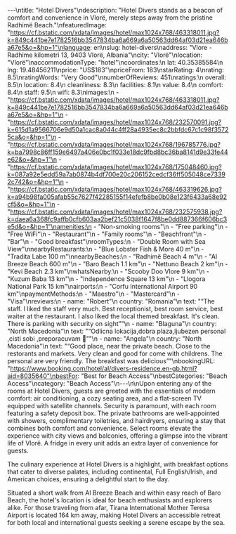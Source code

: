 ---\ntitle: "Hotel Divers"\ndescription: "Hotel Divers stands as a beacon of comfort and convenience in Vlorë, merely steps away from the pristine Radhimë Beach."\nfeaturedImage: "https://cf.bstatic.com/xdata/images/hotel/max1024x768/463318011.jpg?k=849c441be7e1782516bb3547834ba6a669a6a50563dd64af03d21ea646ba67e5&o=&hp=1"\nlanguage: en\nslug: hotel-divers\naddress: "Vlore - Radhime kilometri 13, 9403 Vlorë, Albania"\ncity: "Vlorë"\nlocation: "Vlorë"\naccommodationType: "hotel"\ncoordinates:\n  lat: 40.35385584\n  lng: 19.48456211\nprice: "US$183"\npriceFrom: 183\nstarRating: 4\nrating: 8.5\nratingWords: "Very Good"\nnumberOfReviews: 451\nratings:\n  overall: 8.5\n  location: 8.4\n  cleanliness: 8.3\n  facilities: 8.1\n  value: 8.4\n  comfort: 8.4\n  staff: 9.5\n  wifi: 8.3\nimages:\n  - "https://cf.bstatic.com/xdata/images/hotel/max1024x768/463318011.jpg?k=849c441be7e1782516bb3547834ba6a669a6a50563dd64af03d21ea646ba67e5&o=&hp=1"\n  - "https://cf.bstatic.com/xdata/images/hotel/max1024x768/232570091.jpg?k=615d1a9566706e9d50a1cac8a044c4ff28a4935ec8c2bbfdc67c1c98f35725ca&o=&hp=1"\n  - "https://cf.bstatic.com/xdata/images/hotel/max1024x768/196785776.jpg?k=ba7998c86ff159e6497a406e0bc1f033e18dc9fbd8bc36ba8141d9e33fe44e62&o=&hp=1"\n  - "https://cf.bstatic.com/xdata/images/hotel/max1024x768/175048460.jpg?k=087a92e5edd59a7ab0874b4df700e20c206152cedcf36ff505048ce73392c742&o=&hp=1"\n  - "https://cf.bstatic.com/xdata/images/hotel/max1024x768/463319626.jpg?k=a94b98fa005afab55c7627f42285155f14efefb8be0b08e123f6433a68e92cf5&o=&hp=1"\n  - "https://cf.bstatic.com/xdata/images/hotel/max1024x768/232575938.jpg?k=daea6a368fc9affb0cfb603aa2bef21c5038f1647f8be0dd887366f606bc3e5d&o=&hp=1"\namenities:\n  - "Non-smoking rooms"\n  - "Free parking"\n  - "Free WiFi"\n  - "Restaurant"\n  - "Family rooms"\n  - "Beachfront"\n  - "Bar"\n  - "Good breakfast"\nroomTypes:\n  - "Double Room with Sea View"\nnearbyRestaurants:\n  - "Blue Lobster Fish & More 40 m"\n  - "Tradita Labe 100 m"\nnearbyBeaches:\n  - "Radhimë Beach 4 m"\n  - "Al Breeze Beach 600 m"\n  - "Baro Beach 1.1 km"\n  - "Nettuno Beach 2 km"\n  - "Kevi Beach 2.3 km"\nwhatsNearby:\n  - "Scooby Doo Vlore 9 km"\n  - "Kuzum Baba 13 km"\n  - "Independence Square 13 km"\n  - "Llogora National Park 15 km"\nairports:\n  - "Corfu International Airport 90 km"\npaymentMethods:\n  - "Maestro"\n  - "Mastercard"\n  - "Visa"\nreviews:\n  - name: "Robert"\n    country: "Romania"\n    text: "“The staff. I liked the staff very much. Best receptionist, best room service, best waiter at the restaurant. I also liked the local themed breakfast. It's clean. There is parking with security on sight”"\n  - name: "Blaguna"\n    country: "North Macedonia"\n    text: "“Odlicna lokacija,dobra plaza,ljubezen personal ,cisti sobi ,preporacuvam 🙂”"\n  - name: "Angela"\n    country: "North Macedonia"\n    text: "“Good place, near the private beach. Close to the restorants and markets. Very clean and good for come with childrens. The personal are very friendly. The breakfast was delicious”"\nbookingURL: "https://www.booking.com/hotel/al/divers-residence.en-gb.html?aid=8035640"\nbestFor: "Best for Beach Access"\nbestCategories: "Beach Access"\ncategory: "Beach Access"\n---\n\nUpon entering any of the rooms at Hotel Divers, guests are greeted with the essentials of modern comfort: air conditioning, a cozy seating area, and a flat-screen TV equipped with satellite channels. Security is paramount, with each room featuring a safety deposit box. The private bathrooms are well-appointed with showers, complimentary toiletries, and hairdryers, ensuring a stay that combines both comfort and convenience. Select rooms elevate the experience with city views and balconies, offering a glimpse into the vibrant life of Vlorë. A fridge in every unit adds an extra layer of convenience for guests.

The culinary experience at Hotel Divers is a highlight, with breakfast options that cater to diverse palates, including continental, Full English/Irish, and American choices, ensuring a delightful start to the day.

Situated a short walk from Al Breeze Beach and within easy reach of Baro Beach, the hotel's location is ideal for beach enthusiasts and explorers alike. For those traveling from afar, Tirana International Mother Teresa Airport is located 164 km away, making Hotel Divers an accessible retreat for both local and international guests seeking a serene escape by the sea.